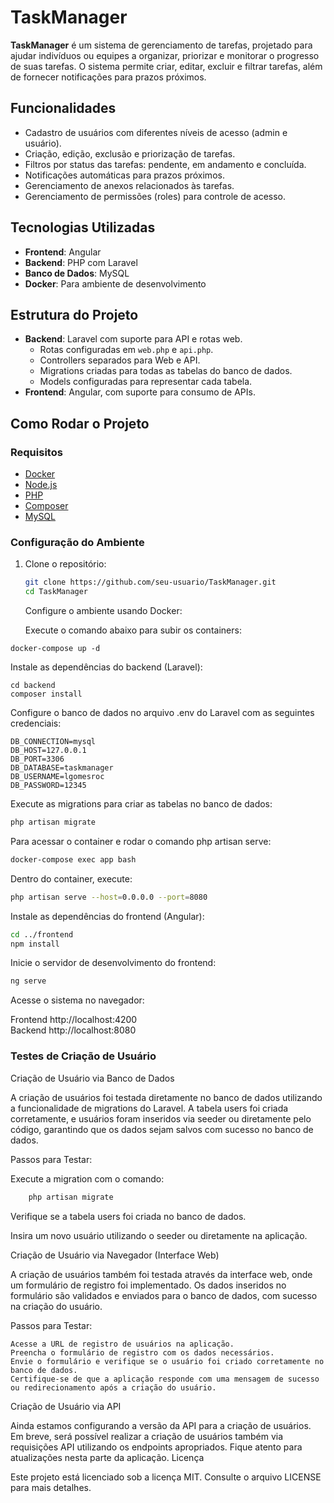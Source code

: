 # TaskManager

**TaskManager** é um sistema de gerenciamento de tarefas, projetado para ajudar indivíduos ou equipes a organizar, priorizar e monitorar o progresso de suas tarefas. O sistema permite criar, editar, excluir e filtrar tarefas, além de fornecer notificações para prazos próximos.

## Funcionalidades

- Cadastro de usuários com diferentes níveis de acesso (admin e usuário).
- Criação, edição, exclusão e priorização de tarefas.
- Filtros por status das tarefas: pendente, em andamento e concluída.
- Notificações automáticas para prazos próximos.
- Gerenciamento de anexos relacionados às tarefas.
- Gerenciamento de permissões (roles) para controle de acesso.

## Tecnologias Utilizadas

- **Frontend**: Angular
- **Backend**: PHP com Laravel
- **Banco de Dados**: MySQL
- **Docker**: Para ambiente de desenvolvimento

## Estrutura do Projeto

- **Backend**: Laravel com suporte para API e rotas web.
    - Rotas configuradas em `web.php` e `api.php`.
    - Controllers separados para Web e API.
    - Migrations criadas para todas as tabelas do banco de dados.
    - Models configuradas para representar cada tabela.
- **Frontend**: Angular, com suporte para consumo de APIs.

## Como Rodar o Projeto

### Requisitos

- [Docker](https://www.docker.com/)
- [Node.js](https://nodejs.org/)
- [PHP](https://www.php.net/)
- [Composer](https://getcomposer.org/)
- [MySQL](https://www.mysql.com/)

### Configuração do Ambiente

1. Clone o repositório:

   ```bash
   git clone https://github.com/seu-usuario/TaskManager.git
   cd TaskManager
   ```

    Configure o ambiente usando Docker:

    Execute o comando abaixo para subir os containers:
```
docker-compose up -d
```

Instale as dependências do backend (Laravel):
```
cd backend
composer install
```

Configure o banco de dados no arquivo .env do Laravel com as seguintes credenciais:
``` mysql
DB_CONNECTION=mysql
DB_HOST=127.0.0.1
DB_PORT=3306
DB_DATABASE=taskmanager
DB_USERNAME=lgomesroc
DB_PASSWORD=12345
```

Execute as migrations para criar as tabelas no banco de dados:
``` bash
php artisan migrate
```

Para acessar o container e rodar o comando php artisan serve:
``` bash
docker-compose exec app bash
```

Dentro do container, execute:
``` bash
php artisan serve --host=0.0.0.0 --port=8080
```

Instale as dependências do frontend (Angular):
``` bash
cd ../frontend
npm install
```

Inicie o servidor de desenvolvimento do frontend:
``` bash
ng serve
```

Acesse o sistema no navegador:

Frontend http://localhost:4200  
Backend http://localhost:8080

### Testes de Criação de Usuário
Criação de Usuário via Banco de Dados

A criação de usuários foi testada diretamente no banco de dados utilizando a funcionalidade de migrations do Laravel. A tabela users foi criada corretamente, e usuários foram inseridos via seeder ou diretamente pelo código, garantindo que os dados sejam salvos com sucesso no banco de dados.

Passos para Testar:

   Execute a migration com o comando:
``` bash
    php artisan migrate
```
   Verifique se a tabela users foi criada no banco de dados.

Insira um novo usuário utilizando o seeder ou diretamente na aplicação.

Criação de Usuário via Navegador (Interface Web)

A criação de usuários também foi testada através da interface web, onde um formulário de registro foi implementado. Os dados inseridos no formulário são validados e enviados para o banco de dados, com sucesso na criação do usuário.

Passos para Testar:

    Acesse a URL de registro de usuários na aplicação.
    Preencha o formulário de registro com os dados necessários.
    Envie o formulário e verifique se o usuário foi criado corretamente no banco de dados.
    Certifique-se de que a aplicação responde com uma mensagem de sucesso ou redirecionamento após a criação do usuário.

Criação de Usuário via API

Ainda estamos configurando a versão da API para a criação de usuários. Em breve, será possível realizar a criação de usuários também via requisições API utilizando os endpoints apropriados. Fique atento para atualizações nesta parte da aplicação.
Licença

Este projeto está licenciado sob a licença MIT. Consulte o arquivo LICENSE para mais detalhes.
